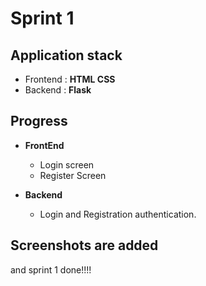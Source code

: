 # Sprint 1

## Application stack

- Frontend : **HTML CSS**
- Backend : **Flask**


## Progress

- **FrontEnd**
  - Login screen
  - Register Screen
- **Backend**
  
  - Login and Registration authentication.

## Screenshots are added 


and sprint 1 done!!!!
